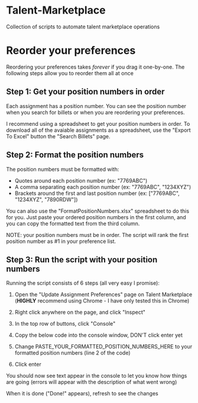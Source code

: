 # Talent-Marketplace

Collection of scripts to automate talent marketplace operations

# Reorder your preferences

Reordering your preferences takes _forever_ if you drag it one-by-one. The following steps allow you to reorder them all at once

## Step 1: Get your position numbers in order

Each assignment has a position number. You can see the position number when you search for billets or when you are reordering your preferences.

I recommend using a spreadsheet to get your position numbers in order. To download all of the avaiable assignments as a spreadsheet, use the "Export To Excel" button the "Search Billets" page.

## Step 2: Format the position numbers

The position numbers must be formatted with:

- Quotes around each position number (ex: "7769ABC")
- A comma separating each position number (ex: "7769ABC", "1234XYZ")
- Brackets around the first and last position number (ex: ["7769ABC", "1234XYZ", "7890RDW"])

You can also use the "FormatPositionNumbers.xlsx" spreadsheet to do this for you. Just paste your ordered position numbers in the first column, and you can copy the formatted text from the third column.

NOTE: your position numbers must be in order. The script will rank the first position number as #1 in your preference list.

## Step 3: Run the script with your position numbers

Running the script consists of 6 steps (all very easy I promise):

1. Open the "Update Assignment Preferences" page on Talent Marketplace (**HIGHLY** recommend using Chrome - I have only tested this in Chrome)
2. Right click anywhere on the page, and click "Inspect"
3. In the top row of buttons, click "Console"
4. Copy the below code into the console window, DON'T click enter yet

5. Change PASTE_YOUR_FORMATTED_POSITION_NUMBERS_HERE to your formatted position numbers (line 2 of the code)
6. Click enter

You should now see text appear in the console to let you know how things are going (errors will appear with the description of what went wrong)

When it is done ("Done!" appears), refresh to see the changes
